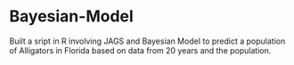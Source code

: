 # Bayesian-Model
Built a sript in R involving JAGS and Bayesian Model to predict a population of Alligators in Florida based on data from 20 years and the population.
